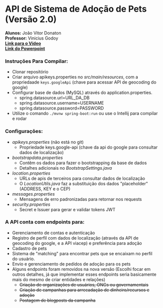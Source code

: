 # API de Sistema de Adoção de Pets (Versão 2.0)

<b>Alunos:</b> João Vitor Donaton <br>
<b>Professor:</b> Vinicius Godoy <br>
<b>[Link para o Vídeo](https://www.youtube.com/watch?v=cU351oYpKuI)</b> <br>
<b>[Link do Powerpoint](https://docs.google.com/presentation/d/13cT0ZHaYo5hq0otKDznQIyC0bLPGd1kjzCT8pPLYeIM/edit?usp=sharing)</b> <br>

### **Instruções Para Compilar:**
 - Clonar repositório 
 - Criar arquivo apikeys.properties no <i>src/main/resources</i>, com a propriedaade ```keys.googleApi``` (chave para acessar API de geocoding do google)
 - Configurar base de dados (MySQL) através do application.properties.
   - spring.datasource.url=URL_DA_DB
   - spring.datasource.username=USERNAME
   - spring.datasource.password=PASSWORD
 - Utilize o comando ```./mvnw spring-boot:run``` ou use o Intellij para compilar e rodar

### **Configurações:**

- <i>apikeys.properties</i> (não está no git)
  - Propriedade keys.google-api (chave da api do google para consultar dados de localização)
- <i>bootstrapdata.properties</i>
    - Contêm os dados para fazer o bootstrapping da base de dados
    - Detalhes adicionais no <i>BootstrapSettings.java</i>
- <i>location.properties</i>
  - URLs de apis de terceiros para consultar dados de localização
  - O <i>LocationUtils.java</i> faz a substituição dos dados "placeholder" (ADDRESS, KEY e o CEP)
- <i>messages.properties</i>
  - Mensagens de erro padronizadas para retornar nos requests
- <i>security.properties</i>
  - Secret e Issuer para gerar e validar tokens JWT

### **A API conta com endpoints para:**

- Gerenciamento de contas e autenticação
- Registro de perfil com dados de localização (através da API de geocoding do google, e a API viacep) e preferência para adoção
- Cadastro de pets
- Sistema de "matching" para encontrar pets que se encaixam no perfil do usuário.
- Envio e gerenciamento de pedidos de adoção para os pets
- Alguns endpoints foram removidos na nova versão (Escolhi focar em outros detalhes, já que implementar esses endpoints seria basicamente mais do mesmo de criar entidades e relações)
  - ~~Criação de organizações de usuários, ONGs ou governamentais~~
  - ~~Criação de campanhas para arrecadação de dinheiro/recursos e adoção~~
  - ~~Postagem de blogposts da campanha~~
